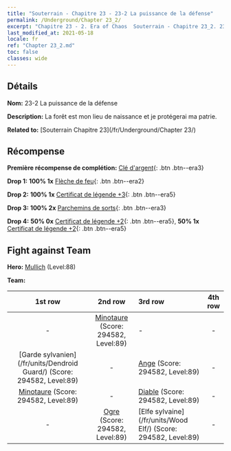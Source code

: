 ```yaml
---
title: "Souterrain - Chapitre 23 - 23-2 La puissance de la défense"
permalink: /Underground/Chapter 23_2/
excerpt: "Chapitre 23 - 2. Era of Chaos  Souterrain - Chapitre 23_2. 23-2 La puissance de la défense"
last_modified_at: 2021-05-18
locale: fr
ref: "Chapter 23_2.md"
toc: false
classes: wide
---
```


## Détails

 **Nom:** 23-2 La puissance de la défense

 **Description:** La forêt est mon lieu de naissance et je protégerai ma patrie.

 **Related to:** [Souterrain Chapitre 23](/fr/Underground/Chapter 23/)

## Récompense

 **Première récompense de complétion:** [Clé d'argent](/ItemsFR/con_693/){: .btn .btn--era3}

 **Drop 1:** **100% 1x** [Flèche de feu](/ItemsFR/her_413/){: .btn .btn--era2}

 **Drop 2:** **100% 1x** [Certificat de légende +3](/ItemsFR/mat_88/){: .btn .btn--era5}

 **Drop 3:** **100% 2x** [Parchemins de sorts](/ItemsFR/con_694/){: .btn .btn--era3}

 **Drop 4:** **50% 0x** [Certificat de légende +2](/ItemsFR/mat_81/){: .btn .btn--era5}, **50% 1x** [Certificat de légende +2](/ItemsFR/mat_81/){: .btn .btn--era5}


## Fight against Team
 **Hero:** [Mullich](/fr/heroes/Mullich/) (Level:88)

 **Team:**


  | 1st row | 2nd row | 3rd row | 4th row |
  |:----:|:----:|:----|:----:|
  | - | [Minotaure](/fr/units/Minotaur/) (Score: 294582, Level:89)  | - | - |
  | [Garde sylvanien](/fr/units/Dendroid Guard/) (Score: 294582, Level:89)  | - | [Ange](/fr/units/Angel/) (Score: 294582, Level:89)  | - |
  | [Minotaure](/fr/units/Minotaur/) (Score: 294582, Level:89)  | - | [Diable](/fr/units/Devil/) (Score: 294582, Level:89)  | - |
  | - | [Ogre](/fr/units/Ogre/) (Score: 294582, Level:89)  | [Elfe sylvaine](/fr/units/Wood Elf/) (Score: 294582, Level:89)  | - |


